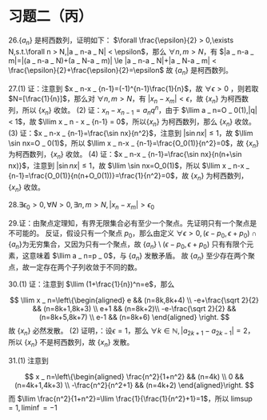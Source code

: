 # 习题二（丙）
$\newcommand{\tinf}{\to\infty}\newcommand{\ninf}{n\tinf}\newcommand{\llim}{\lim _ {\ninf}}\newcommand{\limsup}{\overline{\lim} _ {\ninf}}\newcommand{\liminf}{\underline{\lim} _ {\ninf}}$

26.$\{a _ n\}$ 是柯西数列，证明如下：
$\forall \frac{\epsilon}{2} > 0,\exists N,s.t.\forall n > N,|a _ n-a _ N| < \epsilon$，那么 $\forall n,m > N$，有 $|a _ n-a _ m|=|(a _ n-a _ N)+(a _ N-a _ m)| \le |a _ n-a _ N|+|a _ N-a _ m| < \frac{\epsilon}{2}+\frac{\epsilon}{2}=\epsilon$
故 $\{a _ n\}$ 是柯西数列。

27.(1) 证：注意到 $x _ n-x _ {n-1}=(-1)^{n-1}\frac{1}{n}$，故 $\forall \epsilon > 0$ ，则若取 $N=[\frac{1}{n}]$，那么对 $\forall n,m > N$，有 $|x _ n-x _ m| < \epsilon$，故 $\{x _ n\}$ 为柯西数列，所以 $\{x _ n\}$ 收敛。
(2) 证：$x _ n-x _ {n-1}=a _ nq ^ n$，由于 $\llim a _ n=O _ 0(1),|q| < 1$，故 $\llim x _ n - x _ {n-1} =  0$，所以$\{x _ n\}$ 为柯西数列，那么 $\{x _ n\}$ 收敛。
(3) 证：$x _ n-x _ {n-1}=\frac{\sin nx}{n^2}$，注意到 $|\sin nx| \le 1$，故 $\llim \sin nx=O _ 0(1)$，所以 $\llim x _ n-x _ {n-1}=\frac{O_0(1)}{n^2}=0$，故 $\{x _ n\}$ 为柯西数列，$\{x _ n\}$ 收敛。
(4) 证：$x _ n-x _ {n-1}=\frac{\sin nx}{n(n+\sin nx)}$，注意到 $|\sin nx| \le 1$，故 $\llim \sin nx=O_0(1)$，所以 $\llim x _ n-x _ {n-1}=\frac{O_0(1)}{n(n+O_0(1))}=\frac{1}{n^2}=0$，故 $\{x _ n\}$ 为柯西数列，$\{x _ n\}$ 收敛。

28.$\exists \epsilon _ 0 > 0,\forall N > 0,\exists n,m > N,|x _ n-x _ m| > \epsilon _ 0$

29.证：由聚点定理知，有界无限集合必有至少一个聚点。先证明只有一个聚点是不可能的。
反证，假设只有一个聚点 $p _ 0$，那么由定义 $\forall \epsilon > 0,(\epsilon-p_0,\epsilon+p_0)\cap\{a _ n\}$为无穷集合，又因为只有一个聚点，故 $\{a _ n\} \setminus(\epsilon-p_0,\epsilon+p_0)$ 只有有限个元素，这意味着 $\llim a _ n=p _ 0$，与 $\{a _ n\}$ 发散矛盾。
故 $\{a _ n\}$ 至少存在两个聚点，故一定存在两个子列收敛于不同的数。

30.(1) 证：注意到 $\llim (1+\frac{1}{n})^n=e$，那么

$$
\llim x _ n=\left\{\begin{aligned}
e  &&  (n=8k,8k+4) \\
-e+\frac{\sqrt 2}{2} && (n=8k+1,8k+3) \\
e+1 && (n=8k+2)\\
-e-\frac{\sqrt 2}{2} && (n=8k+5,8k+7) \\
e-1 && (n=8k+6)
\end{aligned}
\right.
$$
故 $\{x _ n\}$ 必然发散。
(2) 证明，：设$\epsilon =1$，那么 $\forall k \in\mathbb{N},|a _ {2k+1}-a _ {2k-1}|=2$，所以 $\{x_n\}$ 不是柯西数列，故 $\{x _ n\}$ 发散。

31.(1) 注意到

$$
x _ n=\left\{\begin{aligned}
\frac{n^2}{1+n^2} && (n=4k) \\
0 && (n=4k+1,4k+3) \\
-\frac{n^2}{n^2+1} && (n=4k+2)
\end{aligned}\right.
$$
而 $\llim \frac{n^2}{1+n^2}=\llim \frac{1}{\frac{1}{n^2}+1}=1$，所以 $\limsup=1,\liminf=-1$